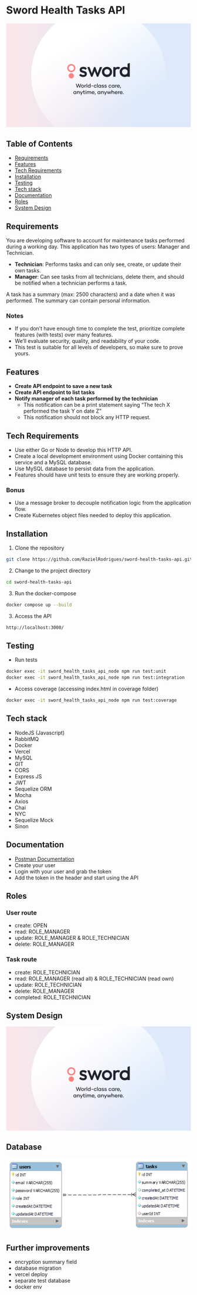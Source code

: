 # Sword Health Tasks API

<img src="./doc/sword.jpg" />

## Table of Contents
- [Requirements](#requirements)
- [Features](#features)
- [Tech Requirements](#tech-requirements)
- [Installation](#installation)
- [Testing](#testing)
- [Tech stack](#tech-stack)
- [Documentation](#documentation)
- [Roles](#roles)
- [System Design](#system-design)

## Requirements
You are developing software to account for maintenance tasks performed during a working day. This application has two types of users: Manager and Technician.

- **Technician**: Performs tasks and can only see, create, or update their own tasks.
- **Manager**: Can see tasks from all technicians, delete them, and should be notified when a technician performs a task.

A task has a summary (max: 2500 characters) and a date when it was performed. The summary can contain personal information.

### Notes
- If you don’t have enough time to complete the test, prioritize complete features (with tests) over many features.
- We’ll evaluate security, quality, and readability of your code.
- This test is suitable for all levels of developers, so make sure to prove yours.

## Features
- **Create API endpoint to save a new task**
- **Create API endpoint to list tasks**
- **Notify manager of each task performed by the technician**
  - This notification can be a print statement saying “The tech X performed the task Y on date Z”
  - This notification should not block any HTTP request.

## Tech Requirements
- Use either Go or Node to develop this HTTP API.
- Create a local development environment using Docker containing this service and a MySQL database.
- Use MySQL database to persist data from the application.
- Features should have unit tests to ensure they are working properly.

### Bonus
- Use a message broker to decouple notification logic from the application flow.
- Create Kubernetes object files needed to deploy this application.

## Installation
1. Clone the repository
```bash
git clone https://github.com/RazielRodrigues/sword-health-tasks-api.git
```
2. Change to the project directory
```bash
cd sword-health-tasks-api
```
3. Run the docker-compose
```bash
docker compose up --build
```
3. Access the API
```bash
http://localhost:3000/
```

## Testing
- Run tests
```bash
docker exec -it sword_health_tasks_api_node npm run test:unit
docker exec -it sword_health_tasks_api_node npm run test:integration
```
- Access coverage (accessing index.html in coverage folder)
```bash
docker exec -it sword_health_tasks_api_node npm run test:coverage
```

## Tech stack
- NodeJS (Javascript)
- RabbitMQ
- Docker
- Vercel
- MySQL
- GIT
- CORS
- Express JS
- JWT
- Sequelize ORM
- Mocha
- Axios
- Chai
- NYC
- Sequelize Mock
- Sinon

## Documentation
- <a href="https://github.com/RazielRodrigues/sword-health-tasks-api/blob/main/doc/sword_health_tasks_api_postman_collection.json"> Postman Documentation </a>
- Create your user
- Login with your user and grab the token
- Add the token in the header and start using the API

## Roles

### User route
- create: OPEN
- read: ROLE_MANAGER
- update: ROLE_MANAGER & ROLE_TECHNICIAN
- delete: ROLE_MANAGER

### Task route
- create: ROLE_TECHNICIAN
- read: ROLE_MANAGER (read all) & ROLE_TECHNICIAN (read own)
- update: ROLE_TECHNICIAN
- delete: ROLE_MANAGER
- completed: ROLE_TECHNICIAN

## System Design
<img src="./doc/system.jpg" />

## Database
<img src="./doc/database.png" />

## Further improvements
- encryption summary field
- database migration
- vercel deploy
- separate test database
- docker env